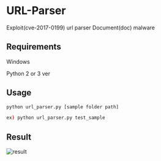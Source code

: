 # URL-Parser
Exploit(cve-2017-0199) url parser
Document(doc) malware 

## Requirements
Windows

Python 2 or 3 ver

## Usage
```bash
python url_parser.py [sample folder path]

ex) python url_parser.py test_sample
```

## Result
![result](https://user-images.githubusercontent.com/61403880/80178866-385c0000-863a-11ea-8c3c-960959714596.PNG)
